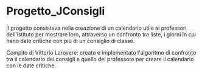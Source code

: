 # Progetto_JConsigli

Il progetto consisteva nella creazione di un calendario utile ai professori dell'istituto per mostrare loro, attraverso un confronto tra liste, i giorni in cui hano date critiche con più di un consiglio di classe.

Compito di Vittorio Larovere: creato e implementato l'algoritmo di confronto tra il calendario dei consigli e quello del professore per creare il calendario con le date critiche.
